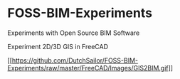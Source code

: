 # FOSS-BIM-Experiments
Experiments with Open Source BIM Software

Experiment 2D/3D GIS in FreeCAD

[[https://github.com/DutchSailor/FOSS-BIM-Experiments/raw/master/FreeCAD/Images/GIS2BIM.gif]]

